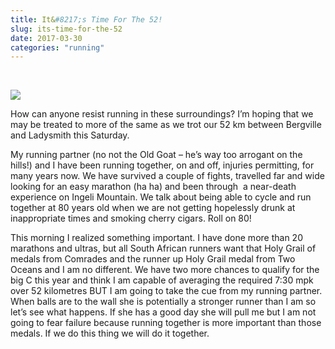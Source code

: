 ```yaml
---
title: It&#8217;s Time For The 52!
slug: its-time-for-the-52
date: 2017-03-30
categories: "running"
---
```


<p> </p>
<p><img src="https://res.cloudinary.com/dy6grlu8z/image/upload/v1558841689/tzqu8l7lspju25hls5vl.jpg"/></p>
<p>How can anyone resist running in these surroundings? I’m hoping that we may be treated to more of the same as we trot our 52 km between Bergville and Ladysmith this Saturday.</p>
<p>My running partner (no not the Old Goat – he’s way too arrogant on the hills!) and I have been running together, on and off, injuries permitting, for many years now. We have survived a couple of fights, travelled far and wide looking for an easy marathon (ha ha) and been through  a near-death experience on Ingeli Mountain. We talk about being able to cycle and run together at 80 years old when we are not getting hopelessly drunk at inappropriate times and smoking cherry cigars. Roll on 80!</p>
<p>This morning I realized something important. I have done more than 20 marathons and ultras, but all South African runners want that Holy Grail of medals from Comrades and the runner up Holy Grail medal from Two Oceans and I am no different. We have two more chances to qualify for the big C this year and think I am capable of averaging the required 7:30 mpk over 52 kilometres BUT I am going to take the cue from my running partner. When balls are to the wall she is potentially a stronger runner than I am so let’s see what happens. If she has a good day she will pull me but I am not going to fear failure because running together is more important than those medals. If we do this thing we will do it together.</p>







